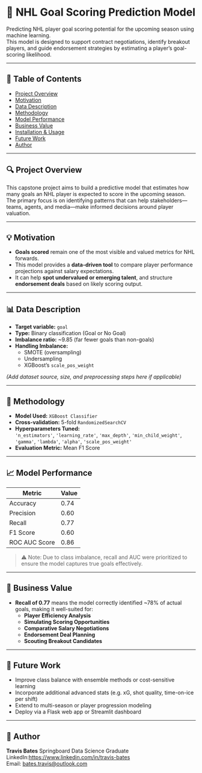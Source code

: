 # 🏒 NHL Goal Scoring Prediction Model

Predicting NHL player goal scoring potential for the upcoming season using machine learning.  
This model is designed to support contract negotiations, identify breakout players, and guide endorsement strategies by estimating a player’s goal-scoring likelihood.

---

## 📌 Table of Contents
- [Project Overview](#project-overview)  
- [Motivation](#motivation)  
- [Data Description](#data-description)  
- [Methodology](#methodology)  
- [Model Performance](#model-performance)  
- [Business Value](#business-value)  
- [Installation & Usage](#installation--usage)  
- [Future Work](#future-work)  
- [Author](#author)

---

## 🔍 Project Overview

This capstone project aims to build a predictive model that estimates how many goals an NHL player is expected to score in the upcoming season. The primary focus is on identifying patterns that can help stakeholders—teams, agents, and media—make informed decisions around player valuation.

---

## 💡 Motivation

- **Goals scored** remain one of the most visible and valued metrics for NHL forwards.
- This model provides a **data-driven tool** to compare player performance projections against salary expectations.
- It can help **spot undervalued or emerging talent**, and structure **endorsement deals** based on likely scoring output.

---

## 📊 Data Description

- **Target variable:** `goal`  
- **Type:** Binary classification (Goal or No Goal)
- **Imbalance ratio:** ~9.85 (far fewer goals than non-goals)
- **Handling Imbalance:**  
  - SMOTE (oversampling)  
  - Undersampling  
  - XGBoost’s `scale_pos_weight`  

*(Add dataset source, size, and preprocessing steps here if applicable)*

---

## 🧠 Methodology

- **Model Used:** `XGBoost Classifier`
- **Cross-validation:** 5-fold `RandomizedSearchCV`
- **Hyperparameters Tuned:**  
  `'n_estimators'`, `'learning_rate'`, `'max_depth'`, `'min_child_weight'`, `'gamma'`, `'lambda'`, `'alpha'`, `'scale_pos_weight'`
- **Evaluation Metric:** Mean F1 Score

---

## 📈 Model Performance

| Metric          | Value |
|-----------------|--------|
| Accuracy        | 0.74   |
| Precision       | 0.60   |
| Recall          | 0.77   |
| F1 Score        | 0.60   |
| ROC AUC Score   | 0.86   |

> ⚠️ Note: Due to class imbalance, recall and AUC were prioritized to ensure the model captures true goals effectively.

---

## 💼 Business Value

- **Recall of 0.77** means the model correctly identified ~78% of actual goals, making it well-suited for:
  - **Player Efficiency Analysis**
  - **Simulating Scoring Opportunities**
  - **Comparative Salary Negotiations**
  - **Endorsement Deal Planning**
  - **Scouting Breakout Candidates**

---

## 🚀 Future Work

- Improve class balance with ensemble methods or cost-sensitive learning  
- Incorporate additional advanced stats (e.g. xG, shot quality, time-on-ice per shift)  
- Extend to multi-season or player progression modeling  
- Deploy via a Flask web app or Streamlit dashboard  

---

## 👤 Author

**Travis Bates** 
Springboard Data Science Graduate  
LinkedIn:https://www.linkedin.com/in/travis-bates  
Email: bates.travis@outlook.com
